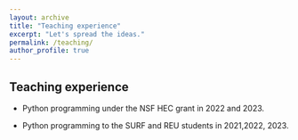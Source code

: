 ```yaml
---
layout: archive
title: "Teaching experience"
excerpt: "Let's spread the ideas."
permalink: /teaching/
author_profile: true
---
```


## Teaching experience

- Python programming under the NSF HEC grant in 2022 and 2023.

- Python programming to the SURF and REU students in 2021,2022, 2023.
